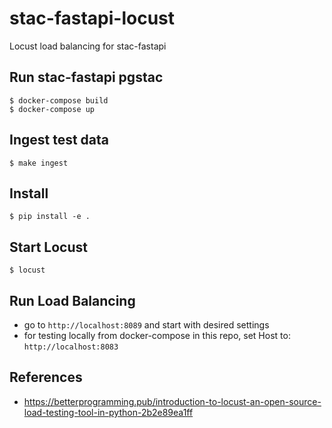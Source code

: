 # stac-fastapi-locust
Locust load balancing for stac-fastapi


## Run stac-fastapi pgstac 
```$ docker-compose build```   
```$ docker-compose up```

## Ingest test data
```$ make ingest```

## Install
```$ pip install -e .```

## Start Locust
```$ locust```

## Run Load Balancing   
- go to ```http://localhost:8089``` and start with desired settings
- for testing locally from docker-compose in this repo, set Host to: ```http://localhost:8083```

## References  
  
- https://betterprogramming.pub/introduction-to-locust-an-open-source-load-testing-tool-in-python-2b2e89ea1ff
